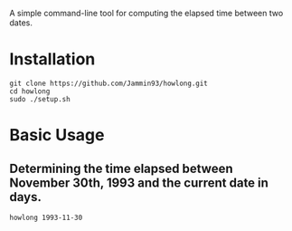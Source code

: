 A simple command-line tool for computing the elapsed time between two dates.

# Installation

```console
git clone https://github.com/Jammin93/howlong.git
cd howlong
sudo ./setup.sh
```

# Basic Usage

## Determining the time elapsed between November 30th, 1993 and the current date in days.

```console
howlong 1993-11-30
```